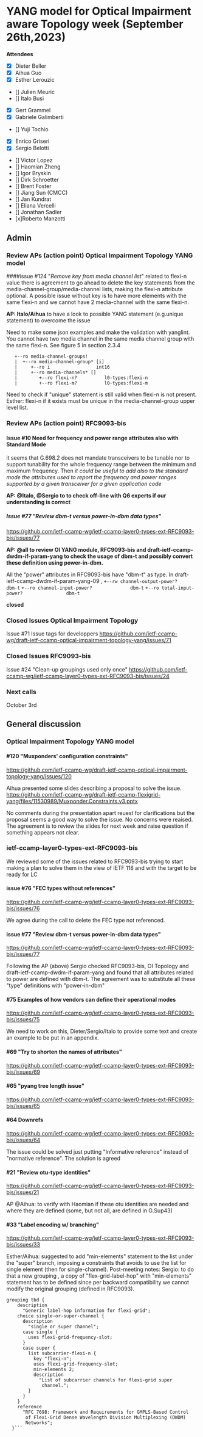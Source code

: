 # YANG model for Optical Impairment aware Topology week (September 26th,2023)


****Attendees****
- [x] Dieter Beller
- [x] Aihua Guo
- [x] Esther Lerouzic
- [] Julien Meuric
- [] Italo Busi
- [x] Gert Grammel
- [x] Gabriele Galimberti 
- [] Yuji Tochio
- [x] Enrico Griseri
- [x] Sergio Belotti
- [] Victor Lopez
- [] Haomian Zheng
- [] Igor Bryskin
- [] Dirk Schroetter
- [] Brent Foster
- [] Jiang Sun (CMCC)
- [] Jan Kundrat
- [] Eliana Vercelli
- [] Jonathan Sadler
- [x]Roberto Manzotti

## Admin

### Review APs (action point) Optical Impairment Topology YANG model

####issue #124 "*Remove key from media channel list*"
related to flexi-n value there is agreement to go ahead to delete the key statements from 
the media-channel-group/media-channel lists, making the flexi-n attribute optional.
A possible issue without key is to have more elements with the same flexi-n and we cannot have
2 media-channel with the same flexi-n.

**AP: Italo/Aihua** to have a look to possible YANG statement (e.g.unique statement) 
to overcome the issue

Need to make some json examples and make the validation with yanglint.
You cannot have two media channel in the same media channel group with the same flexi-n. 
See figure 5 in section 2.3.4

       +--ro media-channel-groups!
       |  +--ro media-channel-group* [i]
       |     +--ro i                 int16
       |     +--ro media-channels* []
       |        +--ro flexi-n?          l0-types:flexi-n
       |        +--ro flexi-m?          l0-types:flexi-m

Need to check if "unique" statement is still valid when flexi-n is not present.
Esther: flexi-n if it exists must be unique in the media-channel-group upper level list.


### Review APs (action point) RFC9093-bis

#### Issue #10 Need for frequency and power range attributes also with Standard Mode

it seems that G.698.2 does not mandate transceivers to be tunable nor to support tunability 
for the whole frequency range between the minimum and maximum frequency.
Then *it could be useful to add also to the standard mode the attributes used to report the frequency and power ranges supported by a given transceiver for a given application code*

**AP: @Italo, @Sergio to to check off-line with Q6 experts if our understanding is correct**

##### Issue #77 "Review dbm-t versus power-in-dbm data types"
https://github.com/ietf-ccamp-wg/ietf-ccamp-layer0-types-ext-RFC9093-bis/issues/77

**AP: @all to review OI YANG module, RFC9093-bis and draft-ietf-ccamp-dwdm-if-param-yang to check 
the usage of dbm-t and possibly convert these definition using power-in-dbm.** 

All the "power" attributes in RFC9093-bis have "dbm-t" as type.
In draft-ietf-ccamp-dwdm-if-param-yang-09 , 
```+--rw channel-output-power?             dbm-t```
```+--ro channel-input-power?              dbm-t```
```+--ro total-input-power?                dbm-t```

**closed**

### Closed Issues Optical Impairment Topology

Issue #71 Issue tags for developpers 
https://github.com/ietf-ccamp-wg/draft-ietf-ccamp-optical-impairment-topology-yang/issues/71

### Closed Issues RFC9093-bis

Issue #24 "Clean-up groupings used only once"
https://github.com/ietf-ccamp-wg/ietf-ccamp-layer0-types-ext-RFC9093-bis/issues/24


### Next calls
October 3rd 

## General discussion
 
### Optical Impairment Topology YANG model

#### #120  "Muxponders' configuration constraints"  
https://github.com/ietf-ccamp-wg/draft-ietf-ccamp-optical-impairment-topology-yang/issues/120

Aihua presented some slides describing a proposal to solve the issue.
https://github.com/ietf-ccamp-wg/draft-ietf-ccamp-flexigrid-yang/files/11530989/Muxponder.Constraints.v3.pptx

No comments during the presentation apart reuest for clarifications but the proposal seems a good way
to solve the issue. No concerns were reaised.
The agreement is to review the slides for next week and raise question if something appears not clear.


### ietf-ccamp-layer0-types-ext-RFC9093-bis
We reviewed some of the issues related to RFC9093-bis trying to start making a plan to solve them in the
view of IETF 118 and with the target to be ready for LC

#### issue #76 "FEC types without references"
https://github.com/ietf-ccamp-wg/ietf-ccamp-layer0-types-ext-RFC9093-bis/issues/76

We agree during the call to delete the FEC type not referenced.

#### issue #77 "Review dbm-t versus power-in-dbm data types"
https://github.com/ietf-ccamp-wg/ietf-ccamp-layer0-types-ext-RFC9093-bis/issues/77

Following the AP (above) Sergio checked RFC9093-bis, OI Topology and 
draft-ietf-ccamp-dwdm-if-param-yang and found that all attributes related to power are defined
with dbm-t. 
The agreement was to substitute all these "type" definitions with "power-in-dbm"

#### #75 Examples of how vendors can define their operational modes 
https://github.com/ietf-ccamp-wg/ietf-ccamp-layer0-types-ext-RFC9093-bis/issues/75

We need to work on this, Dieter/Sergio/Italo to provide some text and create an example to be put in
an appendix.

#### #69 "Try to shorten the names of attributes"
https://github.com/ietf-ccamp-wg/ietf-ccamp-layer0-types-ext-RFC9093-bis/issues/69

#### #65 "pyang tree length issue"
https://github.com/ietf-ccamp-wg/ietf-ccamp-layer0-types-ext-RFC9093-bis/issues/65

#### #64 Downrefs  
https://github.com/ietf-ccamp-wg/ietf-ccamp-layer0-types-ext-RFC9093-bis/issues/64 

The issue could be solved just putting "Informative reference" instead of "normative reference". 
The solution is agreed

####  #21 "Review otu-type identities"  
https://github.com/ietf-ccamp-wg/ietf-ccamp-layer0-types-ext-RFC9093-bis/issues/21

AP @Aihua: to verify with Haomian if these otu identities are needed and where they are defined
(some, but not all, are defined in G.Sup43)

#### #33 "Label encoding w/ branching"
https://github.com/ietf-ccamp-wg/ietf-ccamp-layer0-types-ext-RFC9093-bis/issues/33

Esther/Aihua: suggested to add "min-elements" statement to the list under the "super" branch,
imposing a constraints that avoids to use the list for single element (then for single-channel).
Post-meeting notes:
Sergio: to do that a new grouping , a copy of "flex-grid-label-hop" with "min-elements" 
statement has to be defined since per backward compatibility we cannot modify the original grouping 
(defined in RFC9093).

```
grouping tbd {
    description
      "Generic label-hop information for flexi-grid";
    choice single-or-super-channel {
      description
        "single or super channel";
      case single {
        uses flexi-grid-frequency-slot;
      }
      case super {
        list subcarrier-flexi-n {
          key "flexi-n";
          uses flexi-grid-frequency-slot;
          min-elements 2;
          description
            "List of subcarrier channels for flexi-grid super
             channel.";
        }
      }
    }
    reference
      "RFC 7698: Framework and Requirements for GMPLS-Based Control
       of Flexi-Grid Dense Wavelength Division Multiplexing (DWDM)
       Networks";
  }```
  
